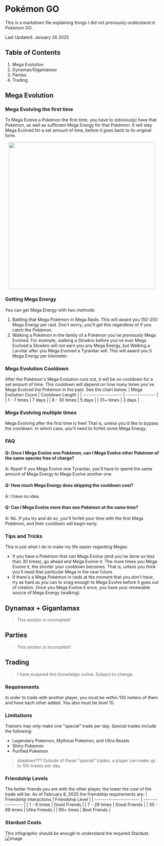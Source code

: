 # Pokémon GO
This is a markdown file explaining things I did not previously understand in Pokémon GO.

Last Updated: January 26 2025

## Table of Contents
1. Mega Evolution
2. Dynamax/Gigantamax
3. Parties
4. Trading

## Mega Evolution
### Mega Evolving the first time
To Mega Evolve a Pokémon the first time, you have to (obviously) have that Pokémon, as well as sufficient Mega Energy for that Pokémon. It will stay Mega Evolved for a set amount of time, before it goes back to its original form.
<p align="center">
  <img src="https://github.com/user-attachments/assets/f21f621a-2cec-4731-b7a7-7068b82613ab" width="480">
</p>

### Getting Mega Energy
You can get Mega Energy with two methods:
1. Battling that Mega Pokémon in Mega Raids. This will award you 150-250 Mega Energy per raid. Don't worry, you'll get this regardless of if you catch the Pokémon.
2. Walking a Pokémon in the family of a Pokémon you've *previously* Mega Evolved. For example, walking a Slowbro before you've ever Mega Evolved a Slowbro will not earn you any Mega Energy, but Walking a Larvitar after you Mega Evolved a Tyranitar will. This will award you 5 Mega Energy per kilometer.

### Mega Evolution Cooldown
After the Pokémon's Mega Evolution runs out, it will be on cooldown for a set amount of time. This cooldown will depend on how many times you've Mega Evolved the Pokémon in the past. See the chart below.
| Mega Evolution Count | Cooldown Length |
| -------------------- | --------------- |
| 1 - 7 times          | 7 days          |
| 8 - 30 times         | 5 days          |
| 31+ times            | 3 days          |

### Mega Evolving multiple times
Mega Evolving after the first time is free! That is, unless you'd like to bypass the cooldown. In which case, you'll need to forfeit some Mega Energy.

### FAQ
#### Q: Once I Mega Evolve one Pokémon, can I Mega Evolve other Pokémon of the same species free of charge?
A: Nope! If you Mega Evolve one Tyranitar, you'll have to spend the same amount of Mega Energy to Mega Evolve another one.

#### Q: How much Mega Energy does skipping the cooldown cost?
A: I have no idea.

#### Q: Can I Mega Evolve more than one Pokémon at the same time?
A: No. If you try and do so, you'll forfeit your time with the first Mega Pokémon, and their cooldown will begin early.

### Tips and Tricks
This is just what I do to make my life easier regarding Megas.
- If you have a Pokémon that *can* Mega Evolve (and you've done so less than 30 times), go ahead and Mega Evolve it. The more times you Mega Evolve it, the shorter your cooldown becomes. That is, unless you think you'll need that particular Mega in the near future.
- If there's a Mega Pokémon in raids at the moment that you *don't have*, try as hard as you can to snag enough to Mega Evolve before it goes out of rotation. Once you Mega Evolve it once, you have your renewable source of Mega Energy (walking). 

## Dynamax + Gigantamax
> This section is incomplete!

## Parties
> This section is incomplete!

## Trading
> I have acquired this knowledge online. Subject to change.
### Requirements
In order to trade with another player, you must be within 100 meters of them and have each other added. You also must be level 10.

### Limitations
Trainers may only make one "special" trade per day. Special trades include the following:
- Legendary Pokemon, Mythical Pokemon, and Ultra Beasts
- Shiny Pokemon
- Purified Pokemon
> shadows???
Outside of these "special" trades, a player can make up to 100 trades per day.

### Friendship Levels
The better friends you are with the other player, the lower the cost of the trade will be. As of February 8, 2025 the friendship requirements are:
| Friendship Interactions | Friendship Level |
| ----------------------- | ---------------- |
| 1 - 6 times             | Good Friends     |
| 7 - 29 times            | Great Friends    |
| 30 - 89 times           | Ultra Friends    |
| 90+ times               | Best Friends     |

### Stardust Costs
This infographic should be enough to understand the required Stardust.
![image](https://github.com/user-attachments/assets/f2a0d795-894b-4afc-86dd-7f5b7e2d394c)

